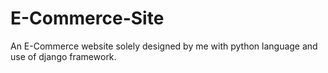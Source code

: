 # E-Commerce-Site
An E-Commerce website solely designed by me with python language and use of django framework.
